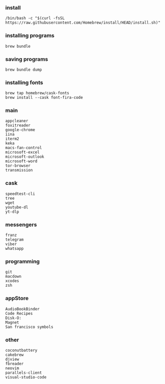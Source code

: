 ### install
	/bin/bash -c "$(curl -fsSL https://raw.githubusercontent.com/Homebrew/install/HEAD/install.sh)"

### installing programs
	brew bundle

### saving programs
	brew bundle dump

### installing fonts
	brew tap homebrew/cask-fonts
	brew install --cask font-fira-code

### main
	appcleaner  
	foxitreader  
	google-chrome  
	iina  
	iterm2  
	keka  
	macs-fan-control  
	microsoft-excel  
	microsoft-outlook  
	microsoft-word  
	tor-browser  
	transmission  

### cask
	speedtest-cli  
	tree  
	wget  
	youtube-dl  
	yt-dlp
 

### messengers
	franz  
	telegram  
	viber  
	whatsapp

### programming
	git  
	macdown  
	xcodes  
	zsh  


### appStore
	AudioBookBinder  
	Code Recipes  
	Disk-O:  
	Magnet  
	San francisco symbols  


### other
	coconutbattery  
	cakebrew  
	djview  
	fbreader  
	neovim  
	parallels-client  
	visual-studio-code  


